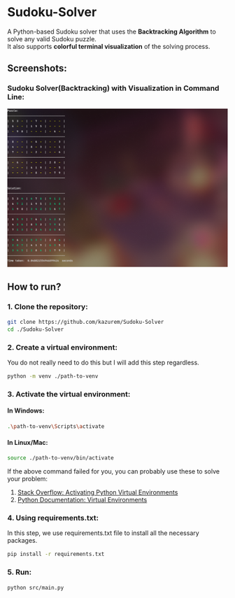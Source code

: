 # Sudoku-Solver
A Python-based Sudoku solver that uses the **Backtracking Algorithm** to solve any valid Sudoku puzzle.  
It also supports **colorful terminal visualization** of the solving process.


## **Screenshots:**
### **Sudoku Solver(Backtracking) with Visualization in Command Line:**
![Command Line Sudoku Solver](images/cl-sudoku-solver.png)
  
## **How to run?**    
  
### **1. Clone the repository:**
  
```bash
git clone https://github.com/kazurem/Sudoku-Solver
cd ./Sudoku-Solver
```
  
### **2. Create a virtual environment:**
  
You do not really need to do this but I will add this step regardless.
```bash
python -m venv ./path-to-venv
```
  
### **3. Activate the virtual environment:**
  
#### **In Windows:**
```bash
.\path-to-venv\Scripts\activate
```
  
#### **In Linux/Mac:**
  
```bash
source ./path-to-venv/bin/activate
```
If the above command failed for you, you can probably use these to solve your problem:  
1. [Stack Overflow: Activating Python Virtual Environments](https://stackoverflow.com/questions/14604699/how-can-i-activate-a-virtualenv-in-linux)
2. [Python Documentation: Virtual Environments](https://docs.python.org/3/library/venv.html)
  
### **4. Using requirements.txt:** 
  
In this step, we use requirements.txt file to install all the necessary packages.
```bash
pip install -r requirements.txt
```
  
### **5. Run:**
  
```bash
python src/main.py
```
